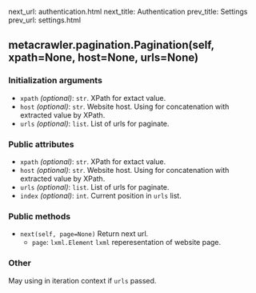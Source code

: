 next_url:   authentication.html
next_title: Authentication
prev_title: Settings
prev_url:   settings.html


## metacrawler.pagination.Pagination(self, xpath=None, host=None, urls=None) ##

### Initialization arguments ###
- `xpath` *(optional)*: `str`.
XPath for extact value.
- `host` *(optional)*: `str`.
Website host. Using for concatenation with extracted value by XPath.
- `urls` *(optional)*:  `list`.
List of urls for paginate.


### Public attributes ###
- `xpath` *(optional)*: `str`.
XPath for extact value.
- `host` *(optional)*: `str`.
Website host. Using for concatenation with extracted value by XPath.
- `urls` *(optional)*:  `list`.
List of urls for paginate.
- `index` *(optional)*: `int`.
Current position in `urls` list.


### Public methods ###
- `next(self, page=None)`
Return next url.
  - `page`: `lxml.Element`
  `lxml` reperesentation of website page.

### Other ###
May using in iteration context if `urls` passed.
